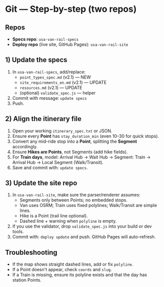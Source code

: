 
# Git — Step-by-step (two repos)

## Repos
- **Specs repo**: `usa-van-rail-specs`
- **Deploy repo** (live site, GitHub Pages): `usa-van-rail-site`

## 1) Update the specs
1. In `usa-van-rail-specs`, add/replace:
   - `point_types_spec.md` (v2.1) — NEW
   - `site_requirements_en.md` (v2.1) — UPDATE
   - `resources.md` (v2.1) — UPDATE
   - (optional) `validate_spec.js` — helper
2. Commit with message: `update specs`
3. Push.

## 2) Align the itinerary file
1. Open your working `itinerary_spec.txt` or JSON.
2. Ensure every **Point** has `stay_duration_min` (even 10–30 for quick stops).
3. Convert any mid-ride stop into a **Point**, splitting the **Segment** accordingly.
4. Ensure **Hikes are Points**, not Segments (add hike fields).
5. For **Train days**, model: Arrival Hub → Wait Hub → Segment: Train → Arrival Hub → Local Segment (Walk/Transit).
6. Save and commit with: `update specs`.

## 3) Update the site repo
1. In `usa-van-rail-site`, make sure the parser/renderer assumes:
   - Segments only between Points; no embedded stops.
   - Van uses OSRM; Train uses fixed polylines; Walk/Transit are simple lines.
   - Hike is a Point (trail line optional).
   - Dashed line + warning when `polyline` is empty.
2. If you use the validator, drop `validate_spec.js` into your build or dev tools.
3. Commit with: `deploy update` and push. GitHub Pages will auto-refresh.

## Troubleshooting
- If the map shows straight dashed lines, add or fix `polyline`.
- If a Point doesn't appear, check `coords` and `slug`.
- If a Train is missing, ensure its polyline exists and that the day has station Points.
